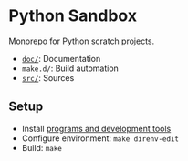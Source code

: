 # Python Sandbox

Monorepo for Python scratch projects.

- [`doc/`](./doc/README.md): Documentation
- `make.d/`: Build automation
- [`src/`](./src/README.md): Sources

## Setup

- Install [programs and development tools](./doc/tools.md)
- Configure environment: `make direnv-edit`
- Build: `make`
